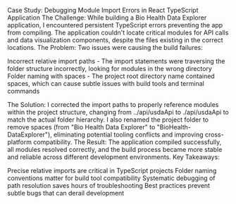 Case Study: Debugging Module Import Errors in React TypeScript Application
The Challenge:
While building a Bio Health Data Explorer application, I encountered persistent TypeScript errors preventing the app from compiling. The application couldn't locate critical modules for API calls and data visualization components, despite the files existing in the correct locations.
The Problem:
Two issues were causing the build failures:

Incorrect relative import paths - The import statements were traversing the folder structure incorrectly, looking for modules in the wrong directory
Folder naming with spaces - The project root directory name contained spaces, which can cause subtle issues with build tools and terminal commands

The Solution:
I corrected the import paths to properly reference modules within the project structure, changing from ../api/usdaApi to ./api/usdaApi to match the actual folder hierarchy.
I also renamed the project folder to remove spaces (from "Bio Health Data Explorer" to "BioHealth-DataExplorer"), eliminating potential tooling conflicts and improving cross-platform compatibility.
The Result:
The application compiled successfully, all modules resolved correctly, and the build process became more stable and reliable across different development environments.
Key Takeaways:

Precise relative imports are critical in TypeScript projects
Folder naming conventions matter for build tool compatibility
Systematic debugging of path resolution saves hours of troubleshooting
Best practices prevent subtle bugs that can derail development
